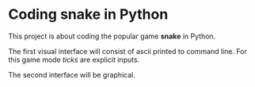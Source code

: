 # Coding snake in Python
This project is about coding the popular game **snake** in Python.

The first visual interface will consist of ascii printed to command line.
For this game mode *ticks* are explicit inputs.

The second interface will be graphical.